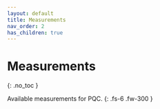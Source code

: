 ```yaml
---
layout: default
title: Measurements
nav_order: 2
has_children: true
---
```


# Measurements
{: .no_toc }

Available measurements for PQC.
{: .fs-6 .fw-300 }
